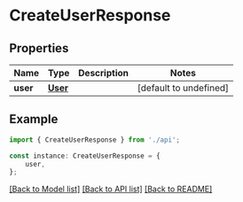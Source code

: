 # CreateUserResponse


## Properties

Name | Type | Description | Notes
------------ | ------------- | ------------- | -------------
**user** | [**User**](User.md) |  | [default to undefined]

## Example

```typescript
import { CreateUserResponse } from './api';

const instance: CreateUserResponse = {
    user,
};
```

[[Back to Model list]](../README.md#documentation-for-models) [[Back to API list]](../README.md#documentation-for-api-endpoints) [[Back to README]](../README.md)
